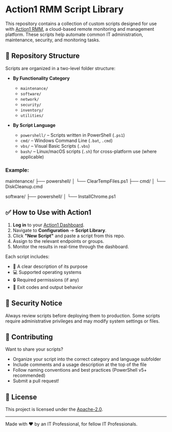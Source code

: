 # Action1 RMM Script Library

This repository contains a collection of custom scripts designed for use with [Action1 RMM](https://www.action1.com), a cloud-based remote monitoring and management platform. These scripts help automate common IT administration, maintenance, security, and monitoring tasks.

## 📁 Repository Structure

Scripts are organized in a two-level folder structure:

- **By Functionality Category**
  - `maintenance/`
  - `software/`
  - `network/`
  - `security/`
  - `inventory/`
  - `utilities/`

- **By Script Language**
  - `powershell/` – Scripts written in PowerShell (`.ps1`)
  - `cmd/` – Windows Command Line (`.bat`, `.cmd`)
  - `vbs/` – Visual Basic Scripts (`.vbs`)
  - `bash/` – Linux/macOS scripts (`.sh`) for cross-platform use (where applicable)

### Example:
maintenance/
├── powershell/
│ └── ClearTempFiles.ps1
├── cmd/
│ └── DiskCleanup.cmd

software/
├── powershell/
│ └── InstallChrome.ps1


## ✅ How to Use with Action1

1. **Log in** to your [Action1 Dashboard](https://app.action1.com).
2. Navigate to **Configuration** → **Script Library**.
3. Click **"New Script"** and paste a script from this repo.
4. Assign to the relevant endpoints or groups.
5. Monitor the results in real-time through the dashboard.

Each script includes:

- 📄 A clear description of its purpose  
- 💻 Supported operating systems  
- 🔒 Required permissions (if any)  
- 🚦 Exit codes and output behavior  

## 🔐 Security Notice

Always review scripts before deploying them to production. Some scripts require administrative privileges and may modify system settings or files.

## 📌 Contributing

Want to share your scripts?

- Organize your script into the correct category and language subfolder  
- Include comments and a usage description at the top of the file  
- Follow naming conventions and best practices (PowerShell v5+ recommended)  
- Submit a pull request!  

## 📃 License

This project is licensed under the [Apache-2.0](LICENSE).

---

Made with ❤️ by an IT Professional, for fellow IT Professionals.
